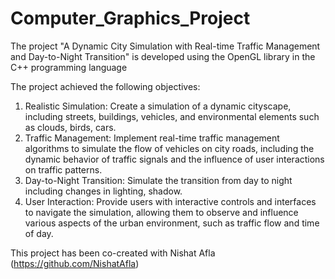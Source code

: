 # Computer_Graphics_Project
The project "A Dynamic City Simulation with Real-time Traffic Management and Day-to-Night  Transition" is developed using the OpenGL library in the C++ programming language

The project achieved the following objectives:
1. Realistic Simulation: Create a simulation of a dynamic cityscape, including streets, 
buildings, vehicles, and environmental elements such as clouds, birds, cars.
2. Traffic Management: Implement real-time traffic management algorithms to 
simulate the flow of vehicles on city roads, including the dynamic behavior of traffic 
signals and the influence of user interactions on traffic patterns.
3. Day-to-Night Transition: Simulate the transition from day to night including 
changes in lighting, shadow.
4. User Interaction: Provide users with interactive controls and interfaces to navigate 
the simulation, allowing them to observe and influence various aspects of the urban 
environment, such as traffic flow and time of day.

This project has been co-created with Nishat Afla (https://github.com/NishatAfla)

